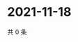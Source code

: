 # 2021-11-18

共 0 条

<!-- BEGIN WEIBO -->
<!-- 最后更新时间 Thu Nov 18 2021 01:17:42 GMT+0800 (China Standard Time) -->

<!-- END WEIBO -->
